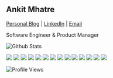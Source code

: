 ## Ankit Mhatre


[Personal Blog](https://ankitmhatre.in)  |  [LinkedIn](https://www.linkedin.com/in/ankitmhatree?ref=github-readme)  | [Email](mailto:ankitmhatre@hotmail.com)<br />

Software Engineer & Product Manager<br />

![Github Stats](https://greptile-stats.vercel.app/api/widget/ankitmhatre/private-stats)

 <img src="https://img.shields.io/badge/Java-ED8B00?style=flat-square&logo=java&logoColor=white" /> <img src="https://img.shields.io/badge/Kotlin-0095D5?style=flat-square&logo=kotlin&logoColor=white" /> <img src="https://img.shields.io/badge/Swift-FA7343?style=flat-square&logo=swift&logoColor=white" /> <img src="https://img.shields.io/badge/JavaScript-F7DF1E?style=flat-square&logo=javascript&logoColor=black" /> <img src="https://img.shields.io/badge/TypeScript-007ACC?style=flat-square&logo=typescript&logoColor=white" /> <img src="https://img.shields.io/badge/Python-3776AB?style=flat-square&logo=python&logoColor=white" /> <img src="https://img.shields.io/badge/Node.js-339933?style=flat-square&logo=node-dot-js&logoColor=white" />
    <img src="https://img.shields.io/badge/React-20232A?style=flat-square&logo=react&logoColor=61DAFB" />
    <img src="https://img.shields.io/badge/Flutter-02569B?style=flat-square&logo=flutter&logoColor=white" />
    <img src="https://img.shields.io/badge/Dart-0175C2?style=flat-square&logo=dart&logoColor=white" />
    <img src="https://img.shields.io/badge/MongoDB-47A248?style=flat-square&logo=mongodb&logoColor=white" />
    <img src="https://img.shields.io/badge/PostgreSQL-336791?style=flat-square&logo=postgresql&logoColor=white" />
    <img src="https://img.shields.io/badge/AWS-232F3E?style=flat-square&logo=amazon-aws&logoColor=white" />
    <img src="https://img.shields.io/badge/Docker-2496ED?style=flat-square&logo=docker&logoColor=white" />



![Profile Views](https://komarev.com/ghpvc/?username=ankitmhatre&color=blue&style=for-the-badge)

